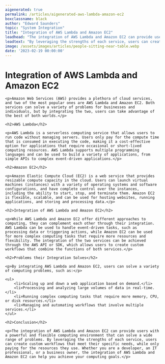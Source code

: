 ```yaml
---
aigenerated: true
permalink: /articles/aigenerated-aws-lambda-amazon-ec2
boxclassname: black
author: "Edward Saunders"
topic: "System Integration"
title: "Integration of AWS Lambda and Amazon EC2"
leadhead: "The integration of AWS Lambda and Amazon EC2 can provide users with a powerful and flexible computing environment that can solve a wide range of problems"
leadtext: "By leveraging the strengths of each service, users can create custom workflows that meet their specific needs, while only paying for the resources they use. Whether you are a developer, an IT professional, or a business owner, the integration of AWS Lambda and Amazon EC2 can help you achieve your computing goals."
image: /assets/images/articles/people-sitting-near-table.webp
date: '2023-02-19 00:00:00'
---
```

<div class="arttext">
	<h1>Integration of AWS Lambda and Amazon EC2</h1>

	<p>Amazon Web Services (AWS) provides a plethora of cloud services, and two of the most popular ones are AWS Lambda and Amazon EC2. Both services can solve a variety of problems for businesses and individuals, but by integrating the two, users can take advantage of the best of both worlds.</p>

	<h2>AWS Lambda</h2>

	<p>AWS Lambda is a serverless computing service that allows users to run code without managing servers. Users only pay for the compute time that is consumed in executing the code, making it a cost-effective option for applications that require occasional or short-lived computing resources. AWS Lambda supports multiple programming languages and can be used to build a variety of applications, from simple APIs to complex event-driven applications.</p>

	<h2>Amazon EC2</h2>

	<p>Amazon Elastic Compute Cloud (EC2) is a web service that provides resizable compute capacity in the cloud. Users can launch virtual machines (instances) with a variety of operating systems and software configurations, and have complete control over the instances, including the ability to start, stop, and terminate them. Amazon EC2 is flexible, scalable, and can be used for hosting websites, running applications, and storing and processing data.</p>

	<h2>Integration of AWS Lambda and Amazon EC2</h2>

	<p>While AWS Lambda and Amazon EC2 offer different approaches to computing, they can complement each other through their integration. AWS Lambda can be used to handle event-driven tasks, such as processing data or triggering actions, while Amazon EC2 can be used for more complex computing tasks that require more resources and flexibility. The integration of the two services can be achieved through the AWS API or SDK, which allows users to create custom workflows that combine the functions of both services.</p>

	<h2>Problems their Integration Solves</h2>

	<p>By integrating AWS Lambda and Amazon EC2, users can solve a variety of computing problems, such as:</p>

	<ul>
		<li>Scaling up and down a web application based on demand.</li>
		<li>Processing and analyzing large volumes of data in real-time.</li>
		<li>Running complex computing tasks that require more memory, CPU, or disk resources.</li>
		<li>Managing and automating workflows that involve multiple services.</li>
	</ul>

	<h2>Conclusion</h2>

	<p>The integration of AWS Lambda and Amazon EC2 can provide users with a powerful and flexible computing environment that can solve a wide range of problems. By leveraging the strengths of each service, users can create custom workflows that meet their specific needs, while only paying for the resources they use. Whether you are a developer, an IT professional, or a business owner, the integration of AWS Lambda and Amazon EC2 can help you achieve your computing goals.</p>

</div>